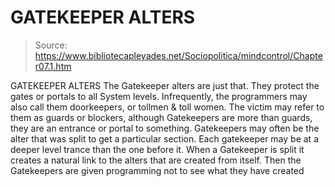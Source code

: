 # GATEKEEPER ALTERS

> Source: https://www.bibliotecapleyades.net/Sociopolitica/mindcontrol/Chapter07.1.htm

GATEKEEPER ALTERS
The Gatekeeper alters are just that. They
protect the gates or portals to all System levels. Infrequently, the
programmers may also call them doorkeepers, or tollmen & toll
women. The victim may refer to them as guards or blockers, although
Gatekeepers are more than guards, they are an entrance or portal to
something. Gatekeepers may often be the alter that was split to get a
particular section. Each gatekeeper may be at a deeper level trance than
the one before it. When a Gatekeeper is split it creates a natural link
to the alters that are created from itself. Then the Gatekeepers are
given programming not to see what they have created
